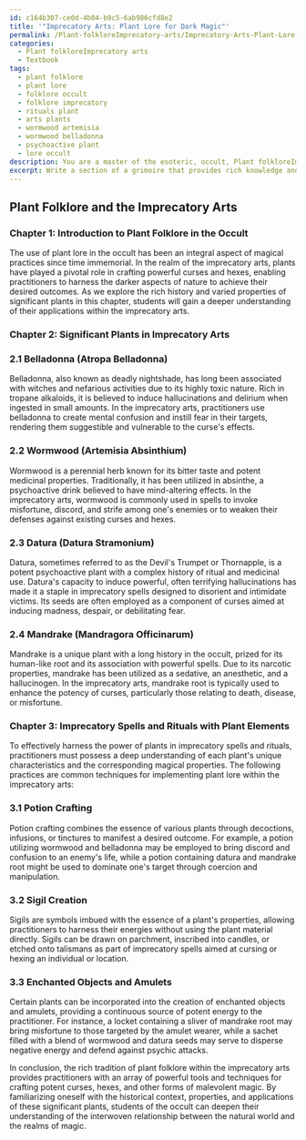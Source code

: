 ```yaml
---
id: c164b307-ce0d-4b04-b9c5-6ab986cfd8e2
title: '"Imprecatory Arts: Plant Lore for Dark Magic"'
permalink: /Plant-folkloreImprecatory-arts/Imprecatory-Arts-Plant-Lore-for-Dark-Magic/
categories:
  - Plant folkloreImprecatory arts
  - Textbook
tags:
  - plant folklore
  - plant lore
  - folklore occult
  - folklore imprecatory
  - rituals plant
  - arts plants
  - wormwood artemisia
  - wormwood belladonna
  - psychoactive plant
  - lore occult
description: You are a master of the esoteric, occult, Plant folkloreImprecatory arts and education, you have written many textbooks on the subject in ways that provide students with rich and deep understanding of the subject. You are being asked to write textbook-like sections on a topic and you do it with full context, explainability, and reliability in accuracy to the true facts of the topic at hand, in a textbook style that a student would easily be able to learn from, in a rich, engaging, and contextual way. Always include relevant context (such as formulas and history), related concepts, and in a way that someone can gain deep insights from.
excerpt: Write a section of a grimoire that provides rich knowledge and understanding on the topic of Plant folklore in relation to Occult practices, specifically focusing on the Imprecatory Arts. Include information about significant plants, their properties, historical context, and how they can be used effectively in imprecatory spells or rituals.
---
```


## Plant Folklore and the Imprecatory Arts

### Chapter 1: Introduction to Plant Folklore in the Occult

The use of plant lore in the occult has been an integral aspect of magical practices since time immemorial. In the realm of the imprecatory arts, plants have played a pivotal role in crafting powerful curses and hexes, enabling practitioners to harness the darker aspects of nature to achieve their desired outcomes. As we explore the rich history and varied properties of significant plants in this chapter, students will gain a deeper understanding of their applications within the imprecatory arts.

### Chapter 2: Significant Plants in Imprecatory Arts

### 2.1 Belladonna (Atropa Belladonna)

Belladonna, also known as deadly nightshade, has long been associated with witches and nefarious activities due to its highly toxic nature. Rich in tropane alkaloids, it is believed to induce hallucinations and delirium when ingested in small amounts. In the imprecatory arts, practitioners use belladonna to create mental confusion and instill fear in their targets, rendering them suggestible and vulnerable to the curse's effects.

### 2.2 Wormwood (Artemisia Absinthium)

Wormwood is a perennial herb known for its bitter taste and potent medicinal properties. Traditionally, it has been utilized in absinthe, a psychoactive drink believed to have mind-altering effects. In the imprecatory arts, wormwood is commonly used in spells to invoke misfortune, discord, and strife among one's enemies or to weaken their defenses against existing curses and hexes.

### 2.3 Datura (Datura Stramonium)

Datura, sometimes referred to as the Devil's Trumpet or Thornapple, is a potent psychoactive plant with a complex history of ritual and medicinal use. Datura's capacity to induce powerful, often terrifying hallucinations has made it a staple in imprecatory spells designed to disorient and intimidate victims. Its seeds are often employed as a component of curses aimed at inducing madness, despair, or debilitating fear.

### 2.4 Mandrake (Mandragora Officinarum)

Mandrake is a unique plant with a long history in the occult, prized for its human-like root and its association with powerful spells. Due to its narcotic properties, mandrake has been utilized as a sedative, an anesthetic, and a hallucinogen. In the imprecatory arts, mandrake root is typically used to enhance the potency of curses, particularly those relating to death, disease, or misfortune.

### Chapter 3: Imprecatory Spells and Rituals with Plant Elements

To effectively harness the power of plants in imprecatory spells and rituals, practitioners must possess a deep understanding of each plant's unique characteristics and the corresponding magical properties. The following practices are common techniques for implementing plant lore within the imprecatory arts:

### 3.1 Potion Crafting

Potion crafting combines the essence of various plants through decoctions, infusions, or tinctures to manifest a desired outcome. For example, a potion utilizing wormwood and belladonna may be employed to bring discord and confusion to an enemy's life, while a potion containing datura and mandrake root might be used to dominate one's target through coercion and manipulation.

### 3.2 Sigil Creation

Sigils are symbols imbued with the essence of a plant's properties, allowing practitioners to harness their energies without using the plant material directly. Sigils can be drawn on parchment, inscribed into candles, or etched onto talismans as part of imprecatory spells aimed at cursing or hexing an individual or location.

### 3.3 Enchanted Objects and Amulets

Certain plants can be incorporated into the creation of enchanted objects and amulets, providing a continuous source of potent energy to the practitioner. For instance, a locket containing a sliver of mandrake root may bring misfortune to those targeted by the amulet wearer, while a sachet filled with a blend of wormwood and datura seeds may serve to disperse negative energy and defend against psychic attacks.

In conclusion, the rich tradition of plant folklore within the imprecatory arts provides practitioners with an array of powerful tools and techniques for crafting potent curses, hexes, and other forms of malevolent magic. By familiarizing oneself with the historical context, properties, and applications of these significant plants, students of the occult can deepen their understanding of the interwoven relationship between the natural world and the realms of magic.
